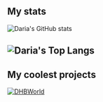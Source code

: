 ## My stats

![Daria's GitHub stats](https://github-readme-stats.vercel.app/api?username=dk1553&custom_title=Daria%27s%20GitHub%20Statistics&title_color=4e7314)

![Daria's Top Langs](https://github-readme-stats.vercel.app/api/top-langs/?username=dk1553&title_color=4e7314)
---
## My coolest projects
[![DHBWorld](https://github-stats.blitzdose.de/pin/?username=inFumumVerti&&repo=DHBWorld&theme=graywhite&title_color=bd191e)](https://github.com/DHBWorld)



